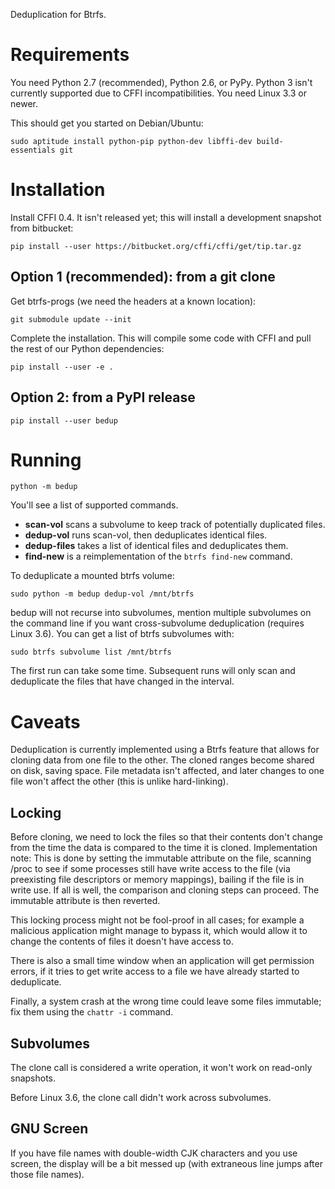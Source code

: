 
Deduplication for Btrfs.

# Requirements

You need Python 2.7 (recommended), Python 2.6, or PyPy.
Python 3 isn't currently supported due to CFFI incompatibilities.
You need Linux 3.3 or newer.

This should get you started on Debian/Ubuntu:

    sudo aptitude install python-pip python-dev libffi-dev build-essentials git

# Installation

Install CFFI 0.4. It isn't released yet; this will install
a development snapshot from bitbucket:

    pip install --user https://bitbucket.org/cffi/cffi/get/tip.tar.gz

## Option 1 (recommended): from a git clone

Get btrfs-progs (we need the headers at a known location):

    git submodule update --init

Complete the installation.
This will compile some code with CFFI and pull the rest
of our Python dependencies:

    pip install --user -e .

## Option 2: from a PyPI release

    pip install --user bedup

# Running

    python -m bedup

You'll see a list of supported commands.

* **scan-vol** scans a subvolume to keep track of potentially duplicated files.
* **dedup-vol** runs scan-vol, then deduplicates identical files.
* **dedup-files** takes a list of identical files and deduplicates them.
* **find-new** is a reimplementation of the `btrfs find-new` command.

To deduplicate a mounted btrfs volume:

    sudo python -m bedup dedup-vol /mnt/btrfs

bedup will not recurse into subvolumes, mention multiple subvolumes
on the command line if you want cross-subvolume deduplication (requires
Linux 3.6).
You can get a list of btrfs subvolumes with:

    sudo btrfs subvolume list /mnt/btrfs

The first run can take some time.
Subsequent runs will only scan and deduplicate
the files that have changed in the interval.

# Caveats

Deduplication is currently implemented using a Btrfs feature that
allows for cloning data from one file to the other. The cloned ranges
become shared on disk, saving space. File metadata isn't affected, and
later changes to one file won't affect the other (this is unlike hard-linking).

## Locking

Before cloning, we need to lock the files so that their contents don't change
from the time the data is compared to the time it is cloned.
Implementation note:
This is done by setting the immutable attribute on the file, scanning /proc
to see if some processes still have write access to the file (via preexisting
file descriptors or memory mappings), bailing if the file is in write use.
If all is well, the comparison and cloning steps can proceed. The immutable
attribute is then reverted.

This locking process might not be fool-proof in all cases;
for example a malicious application might manage to bypass it,
which would allow it to change the contents of files it doesn't have
access to.

There is also a small time window when an application will get permission
errors, if it tries to get write access to a file we have already
started to deduplicate.

Finally, a system crash at the wrong time could leave some files immutable;
fix them using the `chattr -i` command.

## Subvolumes

The clone call is considered a write operation, it won't work on read-only
snapshots.

Before Linux 3.6, the clone call didn't work across subvolumes.

## GNU Screen

If you have file names with double-width CJK characters and you use screen,
the display will be a bit messed up (with extraneous line jumps after those
file names).

